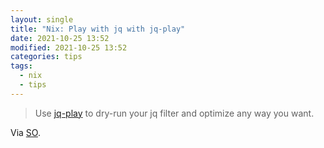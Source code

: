 ```yaml
---
layout: single
title: "Nix: Play with jq with jq-play"
date: 2021-10-25 13:52
modified: 2021-10-25 13:52
categories: tips
tags:
  - nix
  - tips
---
```


> Use [jq-play](https://jqplay.org/) to dry-run your jq filter and optimize any way you want.

Via [SO](https://web.archive.org/web/20220818180032/https://stackoverflow.com/questions/42245288/add-new-element-to-existing-json-array-with-jq/42248841).
